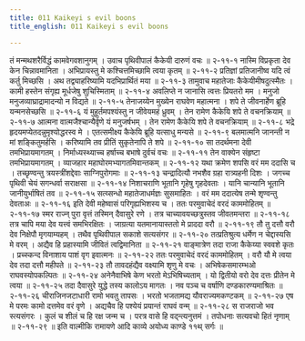```yaml
---
title: 011 Kaikeyi s evil boons
title_english: 011 Kaikeyi s evil boons

---
```

<div class="audioEmbed"  caption="श्रीराम-हरिसीताराममूर्ति-घनपाठिभ्यां वचनम्" src="https://archive.org/download/Ramayana-recitation-Sriram-harisItArAmamUrti-Ghanapaati-v2/Kanda_2/Kanda_2_AYK-011-Kaikeyyaha_Varayaachana.mp3"></div>
तं मन्मथशरैर्विद्धं कामवेगवशानुगम् ।  
उवाच पृथिवीपालं कैकेयी दारुणं वचः ॥ २-११-१  
नास्मि विप्रकृता देव केन चिन्नावमानिता ।  
अभिप्रायस्तु मे कश्चित्तमिच्छामि त्वया कृतम् ॥ २-११-२  
प्रतिज्ञां प्रतिजानीष्व यदि त्वं कर्तु मिच्छसि ।  
अथ तद्व्याहरिष्यामि यदभिप्रार्थितं मया ॥ २-११-३  
तामुवाच महातेजाः कैकेयीमीषदुत्स्मैतः ।  
कामी हस्तेन संगृह्य मूर्धजेषु शुचिस्मिताम् ॥ २-११-४  
अवलिप्ते न जानासि त्वत्तः प्रियतरो मम ।  
मनुजो मनुजव्याघ्राद्रामादन्यो न विद्यते ॥ २-११-५  
तेनाजय्येन मुख्येन राघवेण महात्मना ।  
शपे ते जीवनार्हेण ब्रूहि यन्मनसेच्छसि ॥ २-११-६  
यं मुहूर्तमपश्यंस्तु न जीवेयमहं ध्रुवम् ।  
तेन रामेण कैकेयि शपे ते वचनक्रियाम् ॥ २-११-७  
आत्मना वात्मजैश्चान्यैर्वृणे यं मनुजर्षभम् ।  
तेन रामेण कैकेयि शपे ते वचनक्रियाम् ॥ २-११-८  
भद्रे हृदयमप्येतदन्नुमृश्योद्धरस्व मे ।  
एतत्समीक्ष्य कैकेयि ब्रूहि यत्साधु मन्यसे ॥ २-११-९  
बलमात्मनि जानन्ती न मां शङ्कितुमर्हसि ।  
करिष्यामि तव प्रीतिं सुकृतेनापि ते शपे ॥ २-११-१०  
सा तदर्थमना देवी तमभिप्रायमागतम् ।  
निर्माध्यस्थ्याच्च हर्षाच्च बभाषे दुर्वचं वचः ॥ २-११-११  
तेन वाक्येन संहृष्टा तमभिप्रायमागतम् ।  
व्याजहार महाघोरमभ्यागतमिवान्तकम् ॥ २-११-१२  
यथा क्रमेण शपसि वरं मम ददासि च ।  
तच्छृण्वन्तु त्रयस्त्रींशद्देवाः साग्निपुरोगमाः ॥ २-११-१३  
चन्द्रादित्यौ नभशैव ग्रहा रात्र्यहनी दिशः ।  
जगच्च पृथिवी चेयं सगन्धर्वा सराक्षसा ॥ २-११-१४  
निशाचराणि भूतानि गृहेषु गृहदेवताः ।  
यानि चान्यानि भूतानि जानीयुर्भाषितं तव ॥ २-११-१५  
सत्य्सन्धो महातेजाधर्मज्ञः सुसमाहितः ।  
वरं मम ददात्येष तन्मे शृण्वन्तु देवताअः ॥ २-११-१६  
इति देवी महेष्वासं परिगृह्यभिशस्य च ।  
ततः परमुवाचेदं वरदं काममोहितम् ॥ २-११-१७  
स्मर राज्न् पुरा वृत्तं तस्मिन् दैवासुरे रणे ।  
तत्र चाच्यावयच्छत्रुस्तव जीवतमन्तरा ॥ २-११-१८  
तत्र चापि मया देव यत्त्वं समभिरक्षितः ।  
जाग्रत्या यतमानायास्ततो मे प्राददा वरौ ॥ २-११-१९  
तौ तु दत्तौ वरौ देव निक्षेपौ मृगयाम्यहम् ।  
तथैव पृथिवीपाल सकाशे सत्यसंगर ॥ २-११-२०  
तत्प्रतिश्रुत्य धर्मेण न चेद्दास्यसि मे वरम् ।  
अद्यैव हि प्रहास्यामि जीवितं त्वद्विमानिता ॥ २-११-२१  
वाङ्मात्रेण तदा राजा कैकेय्या स्ववशे कृतः ।  
प्रच्स्कन्द विनाशाय पाशं वृग इवात्मनः ॥ २-११-२२  
ततः परमुवाचेदं वरदं काममोहितम् ।  
वरौ यौ मे त्वया देव तदा दत्तौ महीपते ॥ २-११-२३  
तौ तावदहंद्यैव वक्ष्यामि शृणु मे वचः ।  
अभिषेकसमारम्भओ राघवस्योपकल्पितः ॥ २-११-२४  
अनेनैवाभिषे केण भरतो मेऽभिषिच्यताम् ।  
यो द्वितीयो वरो देव दत्तः प्रीतेन मे त्वया ॥ २-११-२५  
तदा दैवासुरे युद्धे तस्य कालोऽय मागतः ।  
नव पञ्च च वर्षाणि दण्डकारण्यमाश्रितः ॥ २-११-२६  
चीराजिनजटाधारी रामो भवतु तापसः ।  
भरतो भजतामद्य यौवराज्यमकण्टकम् ॥ २-११-२७  
एष मे परमः कामो दत्तमेव वरं वृणे ।  
अद्यचैव हि पश्येयं प्रयान्तं राघवं वन्म् ॥ २-११-२८  
स राजराजो भव स्त्यसंगरः ।  
कुलं च शीलं च हि रक्ष जन्म च ।  
परत्र वासे हि वद्न्त्यनुत्तमं ।  
तपोधनाः सत्यवचो हितं नृणाम् ॥ २-११-२९  
॥ इति वाल्मीकि रामायणे आदि काव्ये अयोध्य काण्डे ११थ् सर्गः ॥